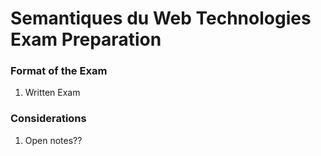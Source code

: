 # Semantiques du Web Technologies Exam Preparation

### Format of the Exam
1. Written Exam

### Considerations
1. Open notes??

